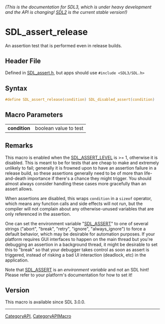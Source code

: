 ###### (This is the documentation for SDL3, which is under heavy development and the API is changing! [SDL2](https://wiki.libsdl.org/SDL2/) is the current stable version!)
# SDL_assert_release

An assertion test that is performed even in release builds.

## Header File

Defined in [SDL_assert.h](https://github.com/libsdl-org/SDL/blob/main/include/SDL3/SDL_assert.h), but apps should use `#include <SDL3/SDL.h>`

## Syntax

```c
#define SDL_assert_release(condition) SDL_disabled_assert(condition)
```

## Macro Parameters

|                   |                       |
| ----------------- | --------------------- |
| **condition**     | boolean value to test |

## Remarks

This macro is enabled when the [SDL_ASSERT_LEVEL](SDL_ASSERT_LEVEL) is >=
1, otherwise it is disabled. This is meant to be for tests that are cheap
to make and extremely unlikely to fail; generally it is frowned upon to
have an assertion failure in a release build, so these assertions generally
need to be of more than life-and-death importance if there's a chance they
might trigger. You should almost always consider handling these cases more
gracefully than an assert allows.

When assertions are disabled, this wraps `condition` in a `sizeof`
operator, which means any function calls and side effects will not run, but
the compiler will not complain about any otherwise-unused variables that
are only referenced in the assertion.

One can set the environment variable "[SDL_ASSERT](SDL_ASSERT)" to one of
several strings ("abort", "break", "retry", "ignore", "always_ignore") to
force a default behavior, which may be desirable for automation purposes.
If your platform requires GUI interfaces to happen on the main thread but
you're debugging an assertion in a background thread, it might be desirable
to set this to "break" so that your debugger takes control as soon as
assert is triggered, instead of risking a bad UI interaction (deadlock,
etc) in the application.

Note that [SDL_ASSERT](SDL_ASSERT) is an _environment variable_ and not an
SDL hint! Please refer to your platform's documentation for how to set it!

## Version

This macro is available since SDL 3.0.0.

----
[CategoryAPI](CategoryAPI), [CategoryAPIMacro](CategoryAPIMacro)

